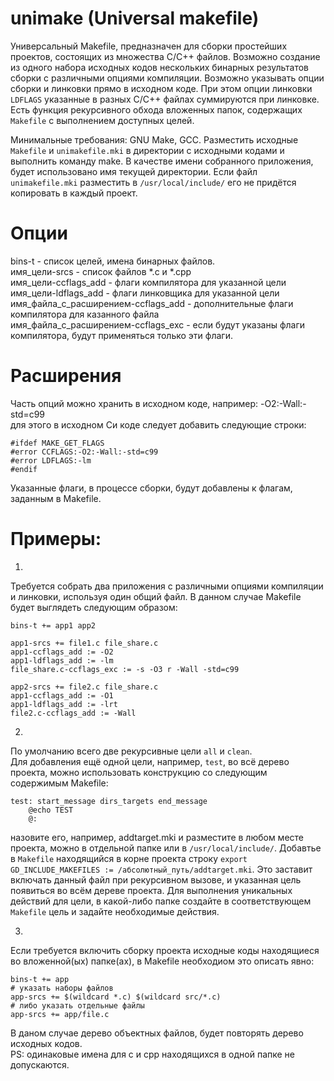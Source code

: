 # unimake (Universal makefile)

Универсальный Makefile, предназначен для сборки простейших проектов, состоящих из множества С/С++ файлов.
Возможно создание из одного набора исходных кодов нескольких бинарных результатов сборки с различными опциями компиляции.
Возможно указывать опции сборки и линковки прямо в исходном коде. При этом опции линковки `LDFLAGS` указанные в разных С/С++ файлах суммируются при линковке.
Есть функция рекурсивного обхода вложенных папок, содержащих `Makefile` с выполнением доступных целей.

Минимальные требования: GNU Make, GCC. 
Разместить исходные `Makefile` и `unimakefile.mki` в директории с исходными кодами и выполнить команду make. В качестве имени собранного приложения, будет использовано имя текущей директории. Если файл `unimakefile.mki` разместить в `/usr/local/include/` его не придётся копировать в каждый проект.

# Опции

bins-t - список целей, имена бинарных файлов.  
имя_цели-srcs - список файлов *.c и *.cpp   
имя_цели-ccflags_add -  флаги компилятора для указанной цели   
имя_цели-ldflags_add -  флаги линковщика для указанной цели   
имя_файла_с_расширением-ccflags_add - дополнительные флаги компилятора для казанного файла   
имя_файла_с_расширением-ccflags_exc - если будут указаны флаги компилятора, будут применяться только эти флаги.    

# Расширения

Часть опций можно хранить в исходном коде, например: -O2:-Wall:-std=c99    
для этого в исходном Си коде следует добавить следующие строки:    
```
#ifdef MAKE_GET_FLAGS
#error CCFLAGS:-O2:-Wall:-std=c99
#error LDFLAGS:-lm
#endif
```
Указанные флаги, в процессе сборки, будут добавлены к флагам, заданным в Makefile.   

# Примеры:

1.  
Требуется собрать два приложения с различными опциями компиляции и линковки, используя один общий файл.
В данном случае Makefile будет выглядеть следующим образом:
```
bins-t += app1 app2   

app1-srcs += file1.c file_share.c   
app1-ccflags_add := -O2  
app1-ldflags_add := -lm  
file_share.c-ccflags_exc := -s -O3 r -Wall -std=c99  

app2-srcs += file2.c file_share.c  
app1-ccflags_add := -O1  
app1-ldflags_add := -lrt  
file2.c-ccflags_add := -Wall  
```

2.  
По умолчанию всего две рекурсивные цели `all` и `clean`.   
Для добавления ещё одной цели, например, `test`, во всё дерево проекта, можно использовать конструкцию со следующим содержимым Makefile:   
```
test: start_message dirs_targets end_message
	@echo TEST
	@:
```
 назовите его, например, addtarget.mki и разместите в любом месте проекта, можно в отдельной папке или в `/usr/local/include/`.
Добавтье в `Makefile` находящийся в корне проекта строку `export GD_INCLUDE_MAKEFILES := /абсолютный_путь/addtarget.mki`.
Это заставит включать данный файл при рекурсивном вызове, и указанная цель появиться во всём дереве проекта.
Для выполнения уникальных действий для цели, в какой-либо папке создайте в соответствующем `Makefile` цель и задайте необходимые действия.   
   

3.  
Если требуется включить сборку проекта исходные коды находящиеся во вложенной(ых) папке(ах), в Makefile необходиом это описать явно:   
```
bins-t += app
# указать наборы файлов
app-srcs += $(wildcard *.c) $(wildcard src/*.c)
# либо указать отдельные файлы
app-srcs += app/file.c
```
В даном случае дерево объектных файлов, будет повторять дерево исходных кодов.   
PS: одинаковые имена для c и cpp находящихся в одной папке не допускаются.   
   
